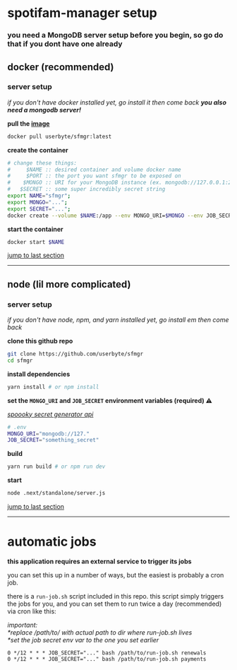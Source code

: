 # spotifam-manager setup

### you need a MongoDB server setup before you begin, so go do that if you dont have one already

## docker (recommended)

### server setup

_if you don't have docker installed yet, go install it then come back
**you also need a mongodb server!**_

**pull the [image](https://hub.docker.com/r/userbyte/sfmgr)**

```sh
docker pull userbyte/sfmgr:latest
```

**create the container**

```sh
# change these things:
#     $NAME :: desired container and volume docker name
#     $PORT :: the port you want sfmgr to be exposed on
#    $MONGO :: URI for your MongoDB instance (ex. mongodb://127.0.0.1:27017)
#   $SECRET :: some super incredibly secret string
export NAME="sfmgr";
export MONGO="...";
export SECRET="...";
docker create --volume $NAME:/app --env MONGO_URI=$MONGO --env JOB_SECRET=$SECRET --name $NAME --network=host --restart always userbyte/sfmgr:latest
```

**start the container**

```sh
docker start $NAME
```

[jump to last section](#both-node-and-docker)

---

## node (lil more complicated)

### server setup

_if you don't have node, npm, and yarn installed yet, go install em then come back_

**clone this github repo**

```sh
git clone https://github.com/userbyte/sfmgr
cd sfmgr
```

**install dependencies**

```sh
yarn install # or npm install
```

**set the `MONGO_URI` and `JOB_SECRET` environment variables (required) ⚠**

_[spoooky secret generator api](https://api.stringgy.com/?length=30&amount=1&type=ALLNOSYMBOLS)_

```sh
# .env
MONGO_URI="mongodb://127."
JOB_SECRET="something_secret"
```

**build**

```sh
yarn run build # or npm run dev
```

**start**

```sh
node .next/standalone/server.js
```

[jump to last section](#both-node-and-docker)

---

# automatic jobs

**this application requires an external service to trigger its jobs**

you can set this up in a number of ways, but the easiest is probably a cron job.

there is a `run-job.sh` script included in this repo. this script simply triggers the jobs for you, and you can set them to run twice a day (recommended) via cron like this:

_important:_<br/>
_\*replace /path/to/ with actual path to dir where run-job.sh lives_<br/>
_\*set the job secret env var to the one you set earlier_

```
0 */12 * * * JOB_SECRET="..." bash /path/to/run-job.sh renewals
0 */12 * * * JOB_SECRET="..." bash /path/to/run-job.sh payments
```
